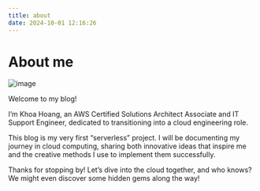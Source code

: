 ```yaml
---
title: about
date: 2024-10-01 12:16:26
---
```

# About me

![image](https://s3.amazonaws.com/blog.khoah.net/images/ava.jpg)

Welcome to my blog! 

I’m Khoa Hoang, an AWS Certified Solutions Architect Associate and IT Support Engineer, dedicated to transitioning into a cloud engineering role.

This blog is my very first “serverless” project. I will be documenting my journey in cloud computing, sharing both innovative ideas that inspire me and the creative methods I use to implement them successfully.

Thanks for stopping by! Let’s dive into the cloud together, and who knows? We might even discover some hidden gems along the way!